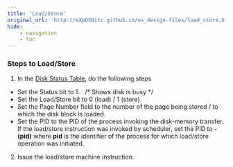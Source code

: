 ```yaml
---
title: 'Load/Store'
original_url: 'http://eXpOSNitc.github.io/os_design-files/load_store.html'
hide:
    - navigation
    - toc
---
```


### Steps to Load/Store

1) In the [Disk Status Table](mem-ds.md#disk-status-table), do the following steps


* Set the Status bit to 1.   /* Shows disk is busy */
* Set the Load/Store bit to 0 (load) / 1 (store).
* Set the Page Number field to the number of the page being stored / to which the disk block is loaded.
* Set the PID to the PID of the process invoking the disk-memory transfer. If the load/store instruction was invoked by scheduler, set the PID to **-(pid)** where **pid** is the identifier of the process for which load/store operation was initiated.


2) Issue the load/store machine instruction.














































